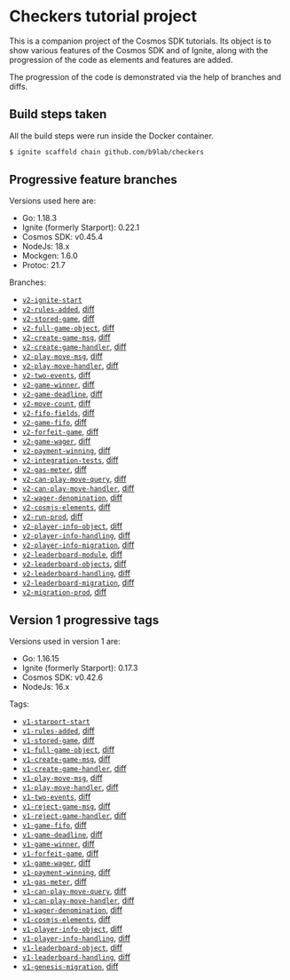 # Checkers tutorial project

This is a companion project of the Cosmos SDK tutorials. Its object is to show various features of the Cosmos SDK and of Ignite, along with the progression of the code as elements and features are added.

The progression of the code is demonstrated via the help of branches and diffs.

## Build steps taken

All the build steps were run inside the Docker container.

```sh
$ ignite scaffold chain github.com/b9lab/checkers
```

## Progressive feature branches

Versions used here are:

* Go: 1.18.3
* Ignite (formerly Starport): 0.22.1
* Cosmos SDK: v0.45.4
* NodeJs: 18.x
* Mockgen: 1.6.0
* Protoc: 21.7

Branches:

* [`v2-ignite-start`](../../tree/v2-ignite-start)
* [`v2-rules-added`](../../tree/v2-rules-added), [diff](../../compare/v2-ignite-start..v2-rules-added)
* [`v2-stored-game`](../../tree/v2-stored-game), [diff](../../compare/v2-rules-added..v2-stored-game)
* [`v2-full-game-object`](../../tree/v2-full-game-object), [diff](../../compare/v2-stored-game..v2-full-game-object)
* [`v2-create-game-msg`](../../tree/v2-create-game-msg), [diff](../../compare/v2-full-game-object..v2-create-game-msg)
* [`v2-create-game-handler`](../../tree/v2-create-game-handler), [diff](../../compare/v2-create-game-msg..v2-create-game-handler)
* [`v2-play-move-msg`](../../tree/v2-play-move-msg), [diff](../../compare/v2-create-game-handler..v2-play-move-msg)
* [`v2-play-move-handler`](../../tree/v2-play-move-handler), [diff](../../compare/v2-play-move-msg..v2-play-move-handler)
* [`v2-two-events`](../../tree/v2-two-events), [diff](../../compare/v2-play-move-handler..v2-two-events)
* [`v2-game-winner`](../../tree/v2-game-winner), [diff](../../compare/v2-two-events..v2-game-winner)
* [`v2-game-deadline`](../../tree/v2-game-deadline), [diff](../../compare/v2-game-winner..v2-game-deadline)
* [`v2-move-count`](../../tree/v2-move-count), [diff](../../compare/v2-game-deadline..v2-move-count)
* [`v2-fifo-fields`](../../tree/v2-fifo-fields), [diff](../../compare/v2-move-count..v2-fifo-fields)
* [`v2-game-fifo`](../../tree/v2-game-fifo), [diff](../../compare/v2-fifo-fields..v2-game-fifo)
* [`v2-forfeit-game`](../../tree/v2-forfeit-game), [diff](../../compare/v2-game-fifo..v2-forfeit-game)
* [`v2-game-wager`](../../tree/v2-game-wager), [diff](../../compare/v2-forfeit-game..v2-game-wager)
* [`v2-payment-winning`](../../tree/v2-payment-winning), [diff](../../compare/v2-game-wager..v2-payment-winning)
* [`v2-integration-tests`](../../tree/v2-integration-tests), [diff](../../compare/v2-payment-winning..v2-integration-tests)
* [`v2-gas-meter`](../../tree/v2-gas-meter), [diff](../../compare/v2-integration-tests..v2-gas-meter)
* [`v2-can-play-move-query`](../../tree/v2-can-play-move-query), [diff](../../compare/v2-gas-meter..v2-can-play-move-query)
* [`v2-can-play-move-handler`](../../tree/v2-can-play-move-handler), [diff](../../compare/v2-can-play-move-query..v2-can-play-move-handler)
* [`v2-wager-denomination`](../../tree/v2-wager-denomination), [diff](../../compare/v2-can-play-move-handler..v2-wager-denomination)
* [`v2-cosmjs-elements`](../../tree/v2-cosmjs-elements), [diff](../../compare/v2-wager-denomination..v2-cosmjs-elements)
* [`v2-run-prod`](../../tree/v2-run-prod), [diff](../../compare/v2-cosmjs-elements..v2-run-prod)
* [`v2-player-info-object`](../../tree/v2-player-info-object), [diff](../../compare/v2-run-prod..v2-player-info-object)
* [`v2-player-info-handling`](../../tree/v2-player-info-handling), [diff](../../compare/v2-player-info-object..v2-player-info-handling)
* [`v2-player-info-migration`](../../tree/v2-player-info-migration), [diff](../../compare/v2-player-info-handling..v2-player-info-migration)
* [`v2-leaderboard-module`](../../tree/v2-leaderboard-module), [diff](../../compare/v2-player-info-migration..v2-leaderboard-module)
* [`v2-leaderboard-objects`](../../tree/v2-leaderboard-objects), [diff](../../compare/v2-leaderboard-module..v2-leaderboard-objects)
* [`v2-leaderboard-handling`](../../tree/v2-leaderboard-handling), [diff](../../compare/v2-leaderboard-objects..v2-leaderboard-handling)
* [`v2-leaderboard-migration`](../../tree/v2-leaderboard-migration), [diff](../../compare/v2-leaderboard-handling..v2-leaderboard-migration)
* [`v2-migration-prod`](../../tree/v2-migration-prod), [diff](../../compare/v2-leaderboard-migration..v2-migration-prod)

## Version 1 progressive tags

Versions used in version 1 are:

* Go: 1.16.15
* Ignite (formerly Starport): 0.17.3
* Cosmos SDK: v0.42.6
* NodeJs: 16.x

Tags:

* [`v1-starport-start`](../../tree/v1-starport-start)
* [`v1-rules-added`](../../tree/v1-rules-added), [diff](../../compare/v1-starport-start..v1-rules-added)
* [`v1-stored-game`](../../tree/v1-stored-game), [diff](../../compare/v1-rules-added..v1-stored-game)
* [`v1-full-game-object`](../../tree/v1-full-game-object), [diff](../../compare/v1-stored-game..v1-full-game-object)
* [`v1-create-game-msg`](../../tree/v1-create-game-msg), [diff](../../compare/v1-full-game-object..v1-create-game-msg)
* [`v1-create-game-handler`](../../tree/v1-create-game-handler), [diff](../../compare/v1-create-game-msg..v1-create-game-handler)
* [`v1-play-move-msg`](../../tree/v1-play-move-msg), [diff](../../compare/v1-create-game-handler..v1-play-move-msg)
* [`v1-play-move-handler`](../../tree/v1-play-move-handler), [diff](../../compare/v1-play-move-msg..v1-play-move-handler)
* [`v1-two-events`](../../tree/v1-two-events), [diff](../../compare/v1-play-move-handler..v1-two-events)
* [`v1-reject-game-msg`](../../tree/v1-reject-game-msg), [diff](../../compare/v1-two-events..v1-reject-game-msg)
* [`v1-reject-game-handler`](../../tree/v1-reject-game-handler), [diff](../../compare/v1-reject-game-msg..v1-reject-game-handler)
* [`v1-game-fifo`](../../tree/v1-game-fifo), [diff](../../compare/v1-reject-game-handler..v1-game-fifo)
* [`v1-game-deadline`](../../tree/v1-game-deadline), [diff](../../compare/v1-game-fifo..v1-game-deadline)
* [`v1-game-winner`](../../tree/v1-game-winner), [diff](../../compare/v1-game-deadline..v1-game-winner)
* [`v1-forfeit-game`](../../tree/v1-forfeit-game), [diff](../../compare/v1-game-winner..v1-forfeit-game)
* [`v1-game-wager`](../../tree/v1-game-wager), [diff](../../compare/v1-forfeit-game..v1-game-wager)
* [`v1-payment-winning`](../../tree/v1-payment-winning), [diff](../../compare/v1-game-wager..v1-payment-winning)
* [`v1-gas-meter`](../../tree/v1-gas-meter), [diff](../../compare/v1-payment-winning..v1-gas-meter)
* [`v1-can-play-move-query`](../../tree/v1-can-play-move-query), [diff](../../compare/v1-gas-meter..v1-can-play-move-query)
* [`v1-can-play-move-handler`](../../tree/v1-can-play-move-handler), [diff](../../compare/v1-can-play-move-query..v1-can-play-move-handler)
* [`v1-wager-denomination`](../../tree/v1-wager-denomination), [diff](../../compare/v1-can-play-move-handler..v1-wager-denomination)
* [`v1-cosmjs-elements`](../../tree/v1-cosmjs-elements), [diff](../../compare/v1-wager-denomination..v1-cosmjs-elements)
* [`v1-player-info-object`](../../tree/v1-player-info-object), [diff](../../compare/v1-cosmjs-elements..v1-player-info-object)
* [`v1-player-info-handling`](../../tree/v1-player-info-handling), [diff](../../compare/v1-player-info-object..v1-player-info-handling)
* [`v1-leaderboard-object`](../../tree/v1-leaderboard-object), [diff](../../compare/v1-player-info-handling..v1-leaderboard-object)
* [`v1-leaderboard-handling`](../../tree/v1-leaderboard-handling), [diff](../../compare/v1-leaderboard-object..v1-leaderboard-handling)
* [`v1-genesis-migration`](../../tree/v1-genesis-migration), [diff](../../compare/v1-leaderboard-handling..v1-genesis-migration)
